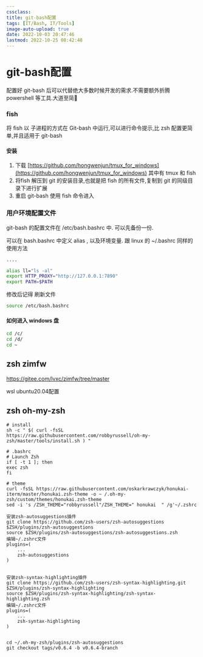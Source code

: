 ```yaml
---
cssclass:
title: git-bash配置
tags: [IT/Bash, IT/Tools]
image-auto-upload: true
date: 2022-10-03 20:47:46
lastmod: 2022-10-25 08:42:48
---
```

# git-bash配置

配置好 git-bash 后可以代替绝大多数时候开发的需求.不需要额外折腾 powershell 等工具.大道至简👀

### fish

将 fish 以 子进程的方式在 Git-bash 中运行,可以进行命令提示,比 zsh 配置更简单,并且适用于 git-bash

#### 安装

1.  下载 [https://github.com/hongwenjun/tmux_for_windows](https://github.com/hongwenjun/tmux_for_windows) 其中有 tmux 和 fish
2.  将fish 解压到 git 的安装目录,也就是把 fish 的所有文件,复制到 git 的同级目录下进行扩展
3.  重启 git-bash 使用 fish 命令进入

### 用户环境配置文件

git-bash 的配置文件在 /etc/bash.bashrc 中. 可以先备份一份.

可以在 bash.bashrc 中定义 alias , 以及环境变量. 跟 linux 的 ~/.bashrc 同样的使用方法

```bash
....

alias ll="ls -al"
export HTTP_PROXY="http://127.0.0.1:7890"
export PATH=$PATH
```

修改后记得 刷新文件

```Bash
source /etc/bash.bashrc
```

#### 如何进入 windows 盘

```bash
cd /c/
cd /d/
cd ~
```

## zsh zimfw

https://gitee.com/lvxc/zimfw/tree/master

wsl ubuntu20.04配置

## zsh oh-my-zsh

```text
# install
sh -c " $( curl -fsSL https://raw.githubusercontent.com/robbyrussell/oh-my-zsh/master/tools/install.sh ) "

# .bashrc
# Launch Zsh
if [ -t 1 ]; then
exec zsh
fi

# theme
curl -fsSL https://raw.githubusercontent.com/oskarkrawczyk/honukai-iterm/master/honukai.zsh-theme -o ~ /.oh-my-zsh/custom/themes/honukai.zsh-theme
sed -i 's /ZSH_THEME="robbyrussell"/ZSH_THEME=" honukai  " /g'~/.zshrc

安装zsh-autosuggestions插件
git clone https://github.com/zsh-users/zsh-autosuggestions $ZSH/plugins/zsh-autosuggestions
source $ZSH/plugins/zsh-autosuggestions/zsh-autosuggestions.zsh
编辑~/.zshrc文件
plugins=( 
    ...
    zsh-autosuggestions
)


安装zsh-syntax-highlighting插件
git clone https://github.com/zsh-users/zsh-syntax-highlighting.git $ZSH/plugins/zsh-syntax-highlighting
source $ZSH/plugins/zsh-syntax-highlighting/zsh-syntax-highlighting.zsh
编辑~/.zshrc文件
plugins=( 
    ...
    zsh-syntax-highlighting
)


cd ~/.oh-my-zsh/plugins/zsh-autosuggestions
git checkout tags/v0.6.4 -b v0.6.4-branch

```